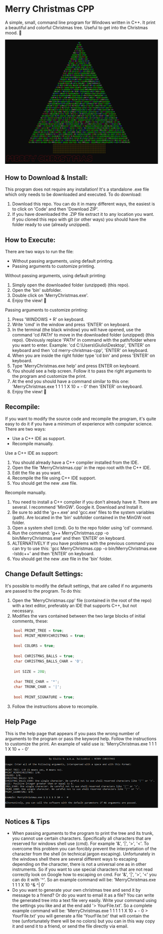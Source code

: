# Merry Christmas CPP
A simple, small, command line program for Windows written in C++. It print a beautiful and colorful Christmas tree. Useful to get into the Christmas mood. 🎄

![Error: 'demo_screenshot.png' not found.](https://raw.githubusercontent.com/JuliusNixi/merry-christmas-cpp/main/demo_screenshot.png)

## How to Download & Install:
This program does not require any installation! It's a standalone .exe file which only needs to be downloaded and executed. To do download:

1. Download this repo. You can do it in many different ways, the easiest is to click on 'Code' and then 'Download ZIP'.
2. If you have downloaded the .ZIP file extract it to any location you want. If you cloned this repo with git (or other ways) you should have the folder ready to use (already unzipped).

## How to Execute:
There are two ways to run the file:

* Without passing arguments, using default printing.
* Passing arguments to customize printing.

Without passing arguments, using default printing:

1. Simply open the downloaded folder (unzipped) (this repo).
2. Open the 'bin' subfolder.
3. Double click on 'MerryChristmas.exe'.
4. Enjoy the view! 💙

Passing arguments to customize printing:

1. Press 'WINDOWS + R' on keyboard.
2. Write 'cmd' in the window and press 'ENTER' on keyboard.
3. In the terminal (the black window) you will have opened, use the command 'cd *PATH*' to move in the downloaded folder (unzipped) (this repo). Obviously replace '*PATH*' in command with the path/folder where you want to enter. Example: 'cd C:\Users\Giulio\Desktop\', 'ENTER' on keyboard and then 'cd  merry-christmas-cpp', 'ENTER' on keyboard.
4. When you are inside the right folder type 'cd bin' and press 'ENTER' on keyboard.
5. Type 'MerryChristmas.exe help' and press ENTER on keyboard.
6. You should see a help screen. Follow it to pass the right arguments to the program and customize the print.
7. At the end you should have a command similar to this one: 'MerryChristmas.exe 1 1 1 1 X 10 + - 0' then 'ENTER' on keyboard.
8. Enjoy the view! 💙

## Recompile:
If you want to modify the source code and recompile the program, it's quite easy to do it if you have a minimum of experience with computer science. There are two ways:

* Use a C++ IDE as support.
* Recompile manually.

Use a C++ IDE as support: 

1. You should already have a C++ compiler installed from the IDE.
2. Open the file 'MerryChristmas.cpp' in the repo root with the C++ IDE.
3. Edit the file as you want.
4. Recompile the file using C++ IDE support.
5. You should get the new .exe file.

Recompile manually.

1. You need to install a C++ compiler if you don't already have it. There are several. I recommend 'MinGW'. Google it. Download and Install it.
2. Be sure to add the 'g++.exe' and 'gcc.exe' files to the system variables (path). Are located in the 'bin' subfolder contained in the MinGW root folder.
3. Open a system shell (cmd). Go to the repo folder using 'cd' command.
4. Run the command: 'g++ MerryChristmas.cpp -o bin/MerryChristmas.exe' and then 'ENTER' on keyboard.
5. ALTERNATIVELY If you have problems with the previous command you can try to use this: 'gcc MerryChristmas.cpp -o bin/MerryChristmas.exe -lstdc++' and then 'ENTER' on keyboard.
6. You should get the new .exe file in the 'bin' folder.

## Change Default Settings:
It's possible to modify the default settings, that are called if no arguments are passed to the program. To do this:

1. Open the 'MerryChristmas.cpp' file (contained in the root of the repo) with a text editor, preferably an IDE that supports C++, but not necessary.
2. Modifies the vars contained between the two large blocks of initial comments, these:
```c++
    bool PRINT_TREE = true;
    bool PRINT_MERRYCHRISTMAS = true;

    bool COLORS = true;

    bool CHRISTMAS_BALLS = true;
    char CHRISTMAS_BALLS_CHAR = 'O';

    int SIZE = 20U;

    char TREE_CHAR = '*';
    char TRONK_CHAR = '|';

    bool PRINT_SIGNATURE = true;
 ```
 3. Follow the instructions above to recompile.

## Help Page
This is the help page that appears if you pass the wrong number of arguments to the program or pass the keyword help. Follow the instructions to customize the print. An example of valid use is: 'MerryChristmas.exe 1 1 1 1 X 10 + - 0'

![Error: 'help_screenshot.png' not found.](https://raw.githubusercontent.com/JuliusNixi/merry-christmas-cpp/main/help_screenshot.png)

## Notices & Tips
* When passing arguments to the program to print the tree and its trunk, you cannot use certain characters. Specifically all characters that are reserved for windows shell use (cmd). For example '&', '|', '>', '<'. To overcome this problem you can forcibly prevent the interpretation of the character from the shell (in technical jargon escaping). Unfortunately in the windows shell there are several different ways to escaping depending on the character, there is not a universal one as in other instruments. So if you want to use special characters that are not read correctly look on Google how to escaping on cmd. For '&', '|', '>', '<' you can do it with '^'. So an example command will be: 'MerryChristmas.exe 1 1 1 X 10 ^& ^| 0'
* Do you want to generate your own christmas tree and send it by message to a friend? Or do you want to email it as a file? You can write the generated tree into a text file very easily. Write your command using the settings you like and at the end add '> YourFile.txt'. So a complete example command will be: 'MerryChristmas.exe 1 1 1 1 1 X 10 + - 0 > YourFile.txt' you will generate a file 'YourFile.txt' that will contain the tree (unfortunately there will be no colors) but you can in this way copy it and send it to a friend, or send the file directly via email.

